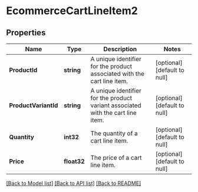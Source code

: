 # EcommerceCartLineItem2

## Properties
Name | Type | Description | Notes
------------ | ------------- | ------------- | -------------
**ProductId** | **string** | A unique identifier for the product associated with the cart line item. | [optional] [default to null]
**ProductVariantId** | **string** | A unique identifier for the product variant associated with the cart line item. | [optional] [default to null]
**Quantity** | **int32** | The quantity of a cart line item. | [optional] [default to null]
**Price** | **float32** | The price of a cart line item. | [optional] [default to null]

[[Back to Model list]](../README.md#documentation-for-models) [[Back to API list]](../README.md#documentation-for-api-endpoints) [[Back to README]](../README.md)


